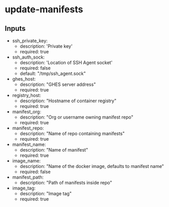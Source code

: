# update-manifests

## Inputs

  * ssh_private_key:
    * description: 'Private key'
    * required: true
  * ssh_auth_sock:
    * description: 'Location of SSH Agent socket'
    * required: false
    * default: "/tmp/ssh_agent.sock"
  * ghes_host:
    * description: "GHES server address"
    * required: true
  * registry_host:
    * description: "Hostname of container registry"
    * required: true
  * manifest_org:
    * description: "Org or username owning manifest repo"
    * required: true
  * manifest_repo:
    * description: "Name of repo containing manifests"
    * required: true
  * manifest_name:
    * description: "Name of manifest"
    * required: true
  * image_name:
    * description: "Name of the docker image, defaults to manifest name"
    * required: false
  * manifest_path:
    * description: "Path of manifests inside repo"
  * image_tag:
    * description: "Image tag"
    * required: true
